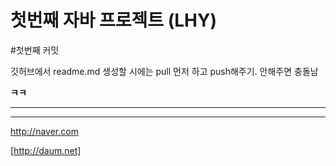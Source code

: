 # 첫번째 자바 프로젝트 (LHY)
#첫번째 커밋

깃허브에서 readme.md 생성할 시에는 pull 먼저 하고 push해주기. 안해주면 충돌남


**ㅋㅋ**

***
--- 

<http://naver.com>

[http://daum.net]
